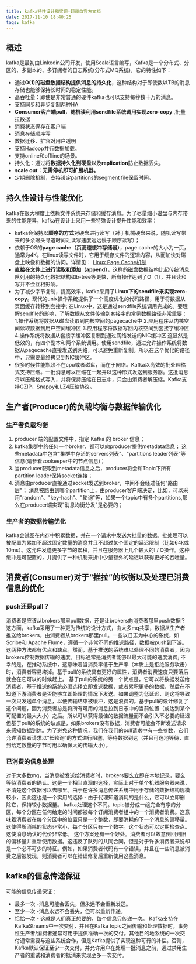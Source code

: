 ```yaml
---
title: kafka特性设计和实现-翻译自官方文档
date: 2017-11-10 18:40:25
tags: kafka
---
```

## 概述
kafka是最初由Linkedin公司开发，使用Scala语言编写，Kafka是一个分布式、分区的、多副本的、多订阅者的日志系统(分布式MQ系统)，它的特性如下：<!--more-->
- 通过**O(1)的磁盘数据结构提供消息的持久化**，这种结构对于即使数以TB的消息存储也能够保持长时间的稳定性能。
- 高吞吐量：即使是非常普通的硬件kafka也可以支持每秒数十万的消息。
- 支持同步和异步复制两种HA
- **Consumer客户端pull**，**随机读利用sendfile系统调用实现zero-copy** ,批量拉数据
- 消费状态保存在客户端
- 消息存储顺序写
- 数据迁移、扩容对用户透明
- 支持Hadoop并行数据加载。
- 支持online和offline的场景。
- 持久化：通过将**数据持久化到硬盘**以及**replication**防止数据丢失。
- **scale out：无需停机即可扩展机器。**
- 定期删除机制，支持设定partitions的segment file保留时间。

## 持久性设计与性能优化
kafka在很大程度上依赖文件系统来存储和缓存消息。为了尽量缩小磁盘与内存带来的性能差异，kafka在设计上采用一些特殊设计提升性能和效率：
- kafka会保持以**顺序的方式**对硬盘进行读写（对于机械硬盘来说，随机读写带来的多余磁头寻道时间让读写速度远远慢于顺序读写）；
- 依赖于OS的**page cache（页高速缓冲存储器）**，page cache的大小为一页，通常为4K。在linux读写文件时，它用于缓存文件的逻辑内容，从而加快对磁盘上映像和数据的访问。详情见： [Linux Page Cache机制](https://blog.csdn.net/xf_xjtu/article/details/46382119)
- **直接在文件上进行读取和添加（append）**，这样的磁盘数据结构比起传统消息队列用的持久化数据结构如b-tree等更快，所有操作达到了O（1），并且读和写并不会互相影响。
- 为了减少字节复制，提高效率，kafka采用了**Linux下的sendfile来实现zero-copy**。现代的unix操作系统提供了一个高度优化的代码路径，用于将数据从页面缓存转移到套接字; 在Linux中，这是通过sendfile系统调用完成的。要理解sendfile的影响，了解数据从文件传输到套接字的常见数据路径非常重要： 
1.操作系统将数据从磁盘读取到内核空间的pagecache中 
2.应用程序从内核空间读取数据到用户空间缓冲区 
3.应用程序将数据写回内核空间到套接字缓冲区 
4.操作系统将数据从套接字缓冲区复制到通过网络发送的NIC缓冲区 
这显然是低效的，有四个副本和两个系统调用。使用sendfile，通过允许操作系统将数据从pagecache直接发送到网络，可以避免重新复制。所以在这个优化的路径中，只需要最终拷贝到NIC缓冲区。
- 很多时候性能瓶颈不在cpu或者磁盘，而在于网络。Kafka以高效的批处理格式支持压缩。一批消息可以压缩在一起并以这种形式发送到服务器。这批消息将以压缩格式写入，并将保持压缩在日志中，只会由消费者解压缩。Kafka支持GZIP，Snappy和LZ4压缩协议。

## 生产者(Producer)的负载均衡与数据传输优化
### 生产者负载均衡
1. producer 端的配置文件中，指定 Kafka 的 broker 信息； 
2. kafka集群中的任何一个broker，都可以向producer提供metadata信息； 
这些metadata中包含"集群中存活的servers列表"、"partitions leader列表"等信息(请参看zookeeper中的节点信息)； 
3. 当producer获取到metadata信息之后，producer将会和Topic下所有partition leader保持socket连接； 
4. 消息由producer直接通过socket发送到broker，中间不会经过任何"路由层"； 
消息被路由到哪个partition上，由producer客户端决定，比如，可以采用"random"、"key-hash"、"轮询"等，如果一个topic中有多个partitions,那么在producer端实现"消息均衡分发"是必要的；

### 生产者的数据传输优化
kafka会试图在内存中积累数据，并在一个请求中发送大批量的数据。批处理可以被配置为累加不超过固定数量的消息并且不超过某个固定的延迟限制（比如64k或10ms）。这允许发送更多字节的累积，并且在服务器上几个较大的I / O操作。这种缓冲是可配置的，并提供了一种机制来折中少量额外的延迟以获得更好的吞吐量。

## 消费者(Consumer)对于“推拉”的权衡以及处理已消费信息的优化
### push还是pull？
消费者是应该从brokers那里pull数据，还是让brokers向消费者那里push数据？这方面，kafka采用了一种更为传统的设计方式，由大多mq共享，数据从生产者推送给brokers，由消费者从brokers那里pull。一些以日志为中心的系统，如Scribe和 Apache Flume，遵循一个非常不同的推送路径，数据被push到下游。这两种方法都有优点和缺点。然而，基于推送的系统难以处理不同的消费者，因为brokers控制数据传输的速度。目标通常是消费者能够以最大可能的速度消费; 不幸的是，在推动系统中，这意味着当消费率低于生产率（本质上是拒绝服务攻击）时，消费者容易垮掉。基于pull的系统具有更好的属性，消费者消费速度只要落后就会在它可以的时候赶上。 
基于pull的系统的另一个优点是，它可以将数据发送给消费者，基于推送的系统必须选择立即发送数据，或者累积更多的数据，然后在不知道下游消费者是否能够立即处理的情况下发送。如果调整为低延迟，则这将导致一次只发送单个消息，以便传输结束被缓冲，这是浪费的。基于pull的设计修复了这个问题，因为消费者总是将所有可用的消息拉到日志中的当前位置（或达到某个可配置的最大大小）之后。所以可以获得最佳的数据流量而不会引入不必要的延迟 
但基于pull的系统的缺点是，如果brokers没有数据，消费者可能会不断发送请求来感知数据到达。为了避免这种情况，我们在我们的pull请求中有一些参数，它们允许消费者请求以“长轮询”的方式进行阻塞，等待数据到达（并且可选地等待，直到给定数量的字节可用以确保大的传输大小）。

### 已消费的信息处理
对于大多数mq，当消息被发送给消费者时，brokers要么立即在本地记录，要么等待消费者的确认。这是一个相当直观的选择，实际上对于单个机器服务器来说，不清楚这个数据可以去哪里。由于在许多消息传递系统中用于存储的数据结构规模较小，因此这也是一个实用的选择 - 由于代理知道消耗的是什么，它可以立即删除它，保持较小数据量。 
kafka处理这个不同。topic被分成一组完全有序的分区，每个分区在任何给定的时间都被每个订阅消费者组中的一个消费者消费。这意味着消费者在每个分区中的位置只是一个整数，即要消耗的下一个消息的偏移量。这使得所消耗的状态非常小，每个分区只有一个数字。这个状态可以定期检查点。这使消息确认的代价非常低。 
这个方案还有一个好处。消费者可以故意倒回到旧的偏移量并重新使用数据。这违反了队列的共同合同，但是对于许多消费者来说却是一个必不可少的特征。例如，如果消费者代码有一个错误，并且在一些消息被消费之后被发现，则消费者可以在错误修复后重新使用这些消息。

## kafka的信息传递保证
可能的信息传递保证：
- 最多一次 -消息可能会丢失，但永远不会重新发送。
- 至少一次 -消息永远不会丢失，但可以重新传递。
- 恰恰一次 - 这就是人们真正想要的，每个信息只传递一次。 
Kafka支持在KafkaStreams中一次交付，并且在Kafka topic之间传输和处理数据时，事务性生产者/消费者通常可用于提供准确一次的交付。其他目的地系统的一次交付通常需要与这些系统合作，但是Kafka提供了实现这种可行的补偿。否则，Kafka默认保证至少一次交付，并允许用户在处理一批消息之前，通过禁用生产者的重试和消费者的抵消来实现至多一次交付。